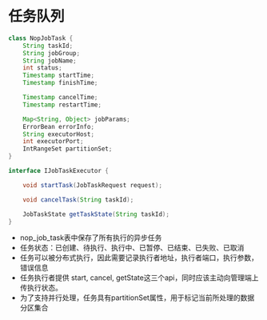 # 任务队列

````java
class NopJobTask {
    String taskId;
    String jobGroup;
    String jobName;
    int status;
    Timestamp startTime;
    Timestamp finishTime;

    Timestamp cancelTime;
    Timestamp restartTime;

    Map<String, Object> jobParams;
    ErrorBean errorInfo;
    String executorHost;
    int executorPort;
    IntRangeSet partitionSet;
}

interface IJobTaskExecutor {

    void startTask(JobTaskRequest request);

    void cancelTask(String taskId);

    JobTaskState getTaskState(String taskId);
}
````

* nop_job_task表中保存了所有执行的异步任务
* 任务状态：已创建、待执行、执行中、已暂停、已结束、已失败、已取消
* 任务可以被分布式执行，因此需要记录执行者地址，执行者端口，执行参数，错误信息
* 任务执行者提供 start, cancel, getState这三个api，同时应该主动向管理端上传执行状态。
* 为了支持并行处理，任务具有partitionSet属性，用于标记当前所处理的数据分区集合